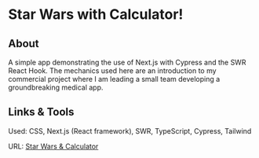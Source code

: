 # Star Wars with Calculator!

## About

A simple app demonstrating the use of Next.js with Cypress and the SWR React Hook. The mechanics used here are an introduction to my commercial project where I am leading a small team developing a groundbreaking medical app.

## Links & Tools

Used: CSS, Next.js (React framework), SWR, TypeScript, Cypress, Tailwind

URL: [Star Wars & Calculator](https://star-wars-and-calculator-app.vercel.app/star-wars)
